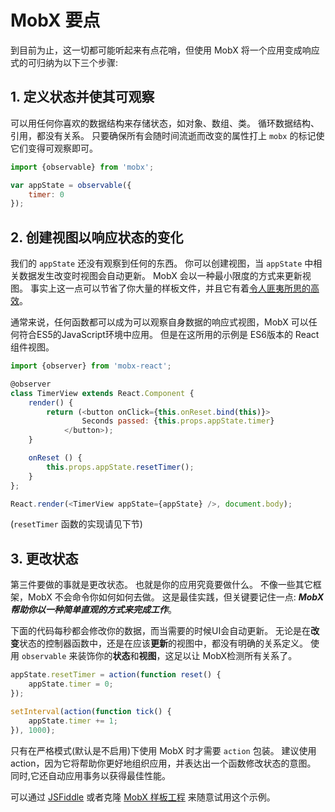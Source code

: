 # MobX 要点

到目前为止，这一切都可能听起来有点花哨，但使用 MobX 将一个应用变成响应式的可归纳为以下三个步骤:

## 1. 定义状态并使其可观察

可以用任何你喜欢的数据结构来存储状态，如对象、数组、类。
循环数据结构、引用，都没有关系。
只要确保所有会随时间流逝而改变的属性打上 `mobx` 的标记使它们变得可观察即可。

```javascript
import {observable} from 'mobx';

var appState = observable({
    timer: 0
});
```

## 2. 创建视图以响应状态的变化

我们的 `appState` 还没有观察到任何的东西。
你可以创建视图，当 `appState` 中相关数据发生改变时视图会自动更新。
MobX 会以一种最小限度的方式来更新视图。
事实上这一点可以节省了你大量的样板文件，并且它有着[令人匪夷所思的高效](https://mendix.com/tech-blog/making-react-reactive-pursuit-high-performing-easily-maintainable-react-apps/)。

通常来说，任何函数都可以成为可以观察自身数据的响应式视图，MobX 可以任何符合ES5的JavaScript环境中应用。
但是在这所用的示例是 ES6版本的 React 组件视图。

```javascript
import {observer} from 'mobx-react';

@observer
class TimerView extends React.Component {
    render() {
        return (<button onClick={this.onReset.bind(this)}>
                Seconds passed: {this.props.appState.timer}
            </button>);
    }

    onReset () {
        this.props.appState.resetTimer();
    }
};

React.render(<TimerView appState={appState} />, document.body);
```

(`resetTimer` 函数的实现请见下节)

## 3. 更改状态

第三件要做的事就是更改状态。
也就是你的应用究竟要做什么。
不像一些其它框架，MobX 不会命令你如何如何去做。
这是最佳实践，但关键要记住一点:
***MobX 帮助你以一种简单直观的方式来完成工作***。

下面的代码每秒都会修改你的数据，而当需要的时候UI会自动更新。
无论是在**改变**状态的控制器函数中，还是在应该**更新**的视图中，都没有明确的关系定义。
使用 `observable` 来装饰你的**状态**和**视图**，这足以让 MobX检测所有关系了。



```javascript
appState.resetTimer = action(function reset() {
    appState.timer = 0;
});

setInterval(action(function tick() {
    appState.timer += 1;
}), 1000);
```

只有在严格模式(默认是不启用)下使用 MobX 时才需要 `action` 包装。
建议使用 action，因为它将帮助你更好地组织应用，并表达出一个函数修改状态的意图。
同时,它还自动应用事务以获得最佳性能。

可以通过 [JSFiddle](http://jsfiddle.net/mweststrate/wgbe4guu/) 或者克隆 [MobX 样板工程](https://github.com/mobxjs/mobx-react-boilerplate) 来随意试用这个示例。
